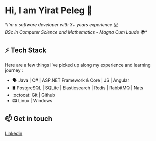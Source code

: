 # Hi, I am Yirat Peleg  👋

**I'm a software developer with 3+ years experience :computer:\
BSc in Computer Science and Mathematics -	Magna Cum Laude  :books:\**

## ⚡ Tech Stack
Here are a few things I've picked up along my experience and learning journey :
* 🗣 Java | C# | ASP.NET Framework & Core | JS | Angular
* 🛢️ PostgreSQL | SQLite | Elasticsearch | Redis | RabbitMQ | Nats
* :octocat: Git | Github 
* 📟 Linux | Windows

## 📫 Get in touch
[Linkedin](https://www.linkedin.com/in/yirat-peleg-6076991a0/) 











<!--
**yiratpeleg/yiratpeleg** is a ✨ _special_ ✨ repository because its `README.md` (this file) appears on your GitHub profile.

Here are some ideas to get you started:

- 🔭 I’m currently working on ...
- 🌱 I’m currently learning ...
- 👯 I’m looking to collaborate on ...
- 🤔 I’m looking for help with ...
- 💬 Ask me about ...
- 📫 How to reach me: ...
- 😄 Pronouns: ...
- ⚡ Fun fact: ...
-->
